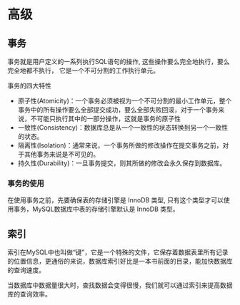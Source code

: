 # 高级

## 事务

事务就是用户定义的一系列执行SQL语句的操作, 这些操作要么完全地执行，要么完全地都不执行， 它是一个不可分割的工作执行单元。

事务的四大特性

* 原子性(Atomicity)：一个事务必须被视为一个不可分割的最小工作单元，整个事务中的所有操作要么全部提交成功，要么全部失败回滚，对于一个事务来说，不可能只执行其中的一部分操作，这就是事务的原子性
* 一致性(Consistency)：数据库总是从一个一致性的状态转换到另一个一致性的状态。
* 隔离性(Isolation)：通常来说，一个事务所做的修改操作在提交事务之前，对于其他事务来说是不可见的。
* 持久性(Durability)：一旦事务提交，则其所做的修改会永久保存到数据库。

### 事务的使用

在使用事务之前，先要确保表的存储引擎是 InnoDB 类型, 只有这个类型才可以使用事务，MySQL数据库中表的存储引擎默认是 InnoDB 类型。

## 索引

索引在MySQL中也叫做“键”，它是一个特殊的文件，它保存着数据表里所有记录的位置信息，更通俗的来说，数据库索引好比是一本书前面的目录，能加快数据库的查询速度。

当数据库中数据量很大时，查找数据会变得很慢，我们就可以通过索引来提高数据库的查询效率。
